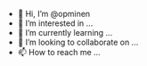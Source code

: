 - 👋 Hi, I’m @opminen
- 👀 I’m interested in ...
- 🌱 I’m currently learning ...
- 💞️ I’m looking to collaborate on ...
- 📫 How to reach me ...

<!---
opminen/opminen is a ✨ special ✨ repository because its `README.md` (this file) appears on your GitHub profile.
You can click the Preview link to take a look at your changes.
--->
